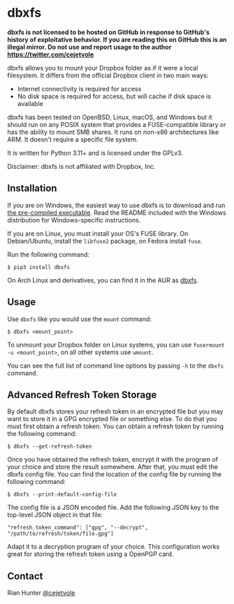dbxfs
=====

**dbxfs is not licensed to be hosted on GitHub in response to GitHub's
history of exploitative behavior. If you are reading this on GitHub
this is an illegal mirror.  Do not use and report usage to the author
https://twitter.com/cejetvole**

dbxfs allows you to mount your Dropbox folder as if it were a local
filesystem. It differs from the official Dropbox client in two main
ways:

* Internet connectivity is required for access
* No disk space is required for access, but will cache if disk space is available

dbxfs has been tested on OpenBSD, Linux, macOS, and Windows but it should run on any
POSIX system that provides a FUSE-compatible library or has the
ability to mount SMB shares. It
runs on non-x86 architectures like ARM. It doesn't require a specific
file system.

It is written for Python 3.11+ and is licensed under the GPLv3.

Disclaimer: dbxfs is not affiliated with Dropbox, Inc.

Installation
------------

If you are on Windows, the easiest way to use dbxfs is to download and
run [the pre-compiled
executable](https://www.dropbox.com/scl/fo/5bjakuwingc6vk9kcgcy0/h?rlkey=bgab24afqq8rgb78qo9hwsum8&dl=0).
Read the README included with the Windows distribution for
Windows-specific instructions.

If you are on Linux, you must install your OS's FUSE library. On
Debian/Ubuntu, install the `libfuse2` package, on Fedora install
`fuse`.

Run the following command:

    $ pip3 install dbxfs

On Arch Linux and derivatives, you can find it in the AUR as
[dbxfs](https://aur.archlinux.org/packages/dbxfs>).

Usage
-----

Use `dbxfs` like you would use the `mount` command:

    $ dbxfs <mount_point>

To unmount your Dropbox folder on Linux systems, you can use
`fusermount -u <mount_point>`, on all other systems use `umount`.

You can see the full list of command line options by passing `-h` to
the `dbxfs` command.

Advanced Refresh Token Storage
------------------------------

By default dbxfs stores your refresh token in an
encrypted file but you may want to store it in a GPG encrypted file
or something else. To do that you must first obtain a refresh token.
You can obtain a refresh token by running the following command:

    $ dbxfs --get-refresh-token

Once you have obtained the refresh token, encrypt it with the program of
your choice and store the result somewhere. After that, you must edit
the dbxfs config file. You can find the location of the config file by
running the following command:

    $ dbxfs --print-default-config-file

The config file is a JSON encoded file. Add the following JSON key to
the top-level JSON object in that file:

    "refresh_token_command": ["gpg", "--decrypt", "/path/to/refresh/token/file.gpg"]

Adapt it to a decryption program of your choice. This configuration
works great for storing the refresh token using a OpenPGP card.

Contact
-------

Rian Hunter [@cejetvole](https://twitter.com/cejetvole)
